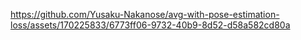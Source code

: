 

https://github.com/Yusaku-Nakanose/avg-with-pose-estimation-loss/assets/170225833/6773ff06-9732-40b9-8d52-d58a582cd80a


